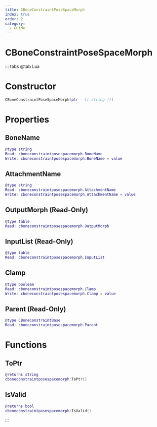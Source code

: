 ```yaml
---
title: CBoneConstraintPoseSpaceMorph
index: true
order: 2
category:
  - Guide
---
```


# CBoneConstraintPoseSpaceMorph

::: tabs
@tab Lua
# Constructor
```lua
CBoneConstraintPoseSpaceMorph(ptr --[[ string ]])
```
# Properties
## BoneName 
```lua
@type string
Read: cboneconstraintposespacemorph.BoneName
Write: cboneconstraintposespacemorph.BoneName = value
```
## AttachmentName 
```lua
@type string
Read: cboneconstraintposespacemorph.AttachmentName
Write: cboneconstraintposespacemorph.AttachmentName = value
```
## OutputMorph (Read-Only)
```lua
@type table
Read: cboneconstraintposespacemorph.OutputMorph
```
## InputList (Read-Only)
```lua
@type table
Read: cboneconstraintposespacemorph.InputList
```
## Clamp 
```lua
@type boolean
Read: cboneconstraintposespacemorph.Clamp
Write: cboneconstraintposespacemorph.Clamp = value
```
## Parent (Read-Only)
```lua
@type CBoneConstraintBase
Read: cboneconstraintposespacemorph.Parent
```
# Functions
## ToPtr
```lua
@returns string
cboneconstraintposespacemorph:ToPtr()
```
## IsValid
```lua
@returns bool
cboneconstraintposespacemorph:IsValid()
```

:::